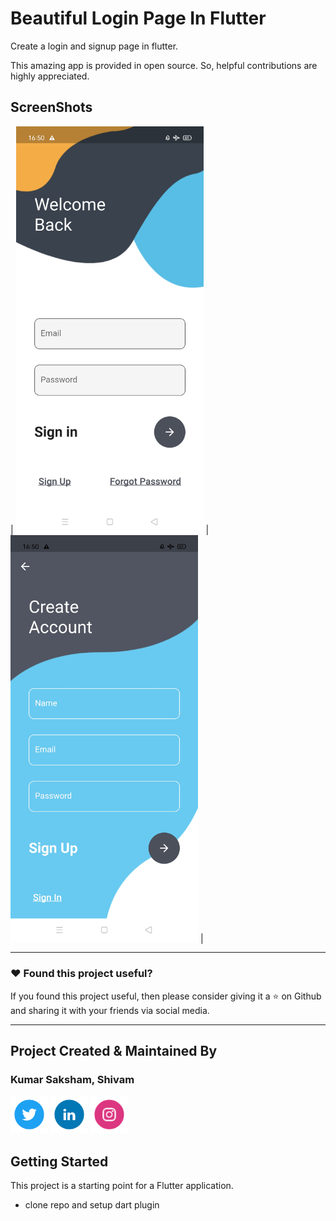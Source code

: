 # Beautiful Login Page In Flutter

Create a login and signup page in flutter.

This amazing app is provided in open source. So, helpful contributions are highly appreciated.

## ScreenShots


| <img src="screenshots/login.jpg"  width="300"/> | <img src="screenshots/register.jpg" width="300"/>  |

---

### :heart: Found this project useful?

If you found this project useful, then please consider giving it a :star: on Github and sharing it with your friends via social media.

---

## Project Created & Maintained By

### Kumar Saksham, Shivam 

<a href="https://twitter.com/sidd_art_"><img src="https://github.com/aritraroy/social-icons/blob/master/twitter-icon.png?raw=true" width="60"></a>
<a href="https://linkedin.com/in/siddharthchopra1/"><img src="https://github.com/aritraroy/social-icons/blob/master/linkedin-icon.png?raw=true" width="60"></a>
<a href="https://instagram.com/siddharth_chopra"><img src="https://github.com/aritraroy/social-icons/blob/master/instagram-icon.png?raw=true" width="60"></a>



## Getting Started

This project is a starting point for a Flutter application.

- clone repo and setup dart plugin


